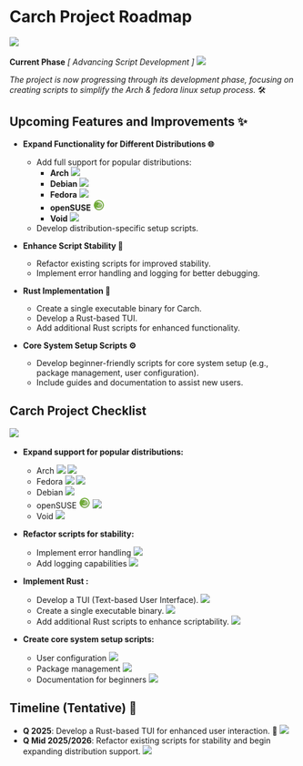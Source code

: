 # Carch Project Roadmap 
<img src="https://img.icons8.com/?size=80&id=CBfO8TrnezXC&format=png" width="50" />

**Current Phase** *[ Advancing Script Development ]* <img src="https://cdn-icons-png.flaticon.com/128/4315/4315445.png" width="20" /> 

*The project is now progressing through its development phase, focusing on creating scripts to simplify the Arch & fedora linux setup process.* 🛠️

## Upcoming Features and Improvements ✨

- **Expand Functionality for Different Distributions 🌐**
   - Add full support for popular distributions:
     - **Arch** <img src="https://img.icons8.com/?size=48&id=uIXgLv5iSlLJ&format=png" width="20" />
     - **Debian** <img src="https://img.icons8.com/?size=48&id=17838&format=png" width="20" /> 
     - **Fedora** <img src="https://img.icons8.com/?size=48&id=ZbBhBW0N2q3D&format=png" width="20" />
     - **openSUSE** <img src="https://raw.githubusercontent.com/harilvfs/assets/refs/heads/main/suse/opensuse.png" width="20" /> 
     - **Void** <img src="https://upload.wikimedia.org/wikipedia/commons/thumb/0/02/Void_Linux_logo.svg/256px-Void_Linux_logo.svg.png" width="20" /> 
   - Develop distribution-specific setup scripts.

- **Enhance Script Stability 🔧**
   - Refactor existing scripts for improved stability.
   - Implement error handling and logging for better debugging.

- **Rust Implementation 🦀**
  - Create a single executable binary for Carch. 
  - Develop a Rust-based TUI. 
  - Add additional Rust scripts for enhanced functionality. 

- **Core System Setup Scripts ⚙️**
   - Develop beginner-friendly scripts for core system setup (e.g., package management, user configuration).
   - Include guides and documentation to assist new users.

## Carch Project Checklist 
<img src="https://cdn-icons-png.flaticon.com/128/8090/8090840.png" width="30" />

- **Expand support for popular distributions:**

  - Arch <img src="https://img.icons8.com/?size=48&id=uIXgLv5iSlLJ&format=png" width="20" /> <img src="https://cdn-icons-png.flaticon.com/128/190/190411.png" width="20" /> 
  - Fedora <img src="https://img.icons8.com/?size=48&id=ZbBhBW0N2q3D&format=png" width="20" /> <img src="https://cdn-icons-png.flaticon.com/128/190/190411.png" width="20" />
  - Debian <img src="https://cdn-icons-png.flaticon.com/128/190/190406.png" width="20" /> 
  - openSUSE <img src="https://raw.githubusercontent.com/harilvfs/assets/refs/heads/main/suse/opensuse.png" width="20" /> <img src="https://cdn-icons-png.flaticon.com/128/190/190411.png" width="20" />  
  - Void <img src="https://cdn-icons-png.flaticon.com/128/190/190406.png" width="20" />

- **Refactor scripts for stability:**

  - Implement error handling <img src="https://cdn-icons-png.flaticon.com/128/190/190411.png" width="20" /> 
  - Add logging capabilities <img src="https://cdn-icons-png.flaticon.com/128/190/190411.png" width="20" />

- **Implement Rust :**

  - Develop a TUI (Text-based User Interface). <img src="https://cdn-icons-png.flaticon.com/128/190/190411.png" width="20" /> 
  - Create a single executable binary. <img src="https://cdn-icons-png.flaticon.com/128/190/190411.png" width="20" /> 
  - Add additional Rust scripts to enhance scriptability. <img src="https://cdn-icons-png.flaticon.com/128/190/190406.png" width="20" />

- **Create core system setup scripts:**
  
  - User configuration <img src="https://cdn-icons-png.flaticon.com/128/190/190411.png" width="20" />
  - Package management <img src="https://cdn-icons-png.flaticon.com/128/190/190411.png" width="20" />
  - Documentation for beginners <img src="https://cdn-icons-png.flaticon.com/128/190/190411.png" width="20" />

## Timeline (Tentative) 📅

- **Q 2025**: Develop a Rust-based TUI for enhanced user interaction. 🦀 <img src="https://cdn-icons-png.flaticon.com/128/190/190411.png" width="20" />
- **Q Mid 2025/2026**: Refactor existing scripts for stability and begin expanding distribution support. <img src="https://cdn-icons-png.flaticon.com/128/190/190411.png" width="20" />